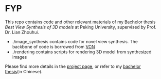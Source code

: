 # FYP
 
This repo contains code and other relevant materials of my Bachelor thesis *Best View Synthesis of 3D models* at Peking University, supervised by Prof. Dr. Lian Zhouhui.
- ./image_synthesis contains code for novel view synthesis. The backbone of code is borrowed from [VON](https://github.com/junyanz/VON)
- ./rendering contains scripts for rendering 3D model from synthesized images

Please find more details in the [project page](https://dandoge.github.io/projects/2020/06/01/best_view_synthesis_of_3d_objects/), or refer to my [bachelor thesis](https://github.com/DanDoge/FYP/blob/gpu_0201_without_pair/thesis/template/%E6%9C%AC%E7%A7%91%E8%AE%BA%E6%96%87_%E5%AF%BC%E5%B8%88%E8%AF%84%E9%98%85%E8%A1%A8_%E9%BB%84%E9%81%93%E5%90%89_1600017857.pdf)(in Chinese).